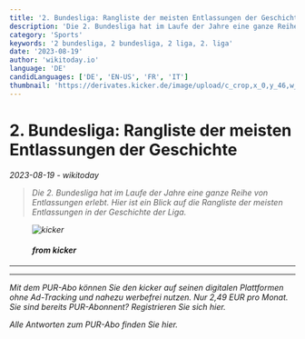 ```yaml
---
title: '2. Bundesliga: Rangliste der meisten Entlassungen der Geschichte'
description: 'Die 2. Bundesliga hat im Laufe der Jahre eine ganze Reihe von Entlassungen erlebt. Hier ist ein Blick auf die Rangliste der meisten Entlassungen in der Geschichte der Liga.'
category: 'Sports'
keywords: '2 bundesliga, 2 bundesliga, 2 liga, 2. liga'
date: '2023-08-19'
author: 'wikitoday.io'
language: 'DE'
candidLanguages: ['DE', 'EN-US', 'FR', 'IT']
thumbnail: 'https://derivates.kicker.de/image/upload/c_crop,x_0,y_46,w_2000,h_1125/w_1200,q_auto/v1/2023/08/14/18805113-f8c9-471a-9df5-2502550bffd0.jpeg'
---
```


# 2. Bundesliga: Rangliste der meisten Entlassungen der Geschichte

<p class="datetime"><em>2023-08-19 - wikitoday<em></p>

<blockquote class="quote-container dark">
  <p class="quote-text dark">
    Die 2. Bundesliga hat im Laufe der Jahre eine ganze Reihe von Entlassungen erlebt. Hier ist ein Blick auf die Rangliste der meisten Entlassungen in der Geschichte der Liga.
  </p>
</blockquote>


<figure class=image-container>
    <img src="https://derivates.kicker.de/image/upload/c_crop,x_0,y_46,w_2000,h_1125/w_1200,q_auto/v1/2023/08/14/18805113-f8c9-471a-9df5-2502550bffd0.jpeg" alt="kicker" />
    <figcaption>
        <h4> from kicker</h4>
    </figcaption>
</figure>


<hr class="article-hr" />


<div class="faq">

</div>


<hr class="article-hr" />

<div class="article-body">
Mit dem PUR-Abo können Sie den kicker auf seinen digitalen Plattformen ohne Ad-Tracking und nahezu werbefrei nutzen. Nur 2,49 EUR pro Monat.


</div>



<div class="article-body">
Sie sind bereits PUR-Abonnent? Registrieren Sie sich hier.

 Alle Antworten zum PUR-Abo finden Sie hier.


</div>